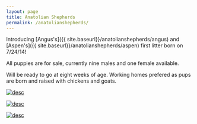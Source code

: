 ```yaml
---
layout: page
title: Anatolian Shepherds
permalink: /anatolianshepherds/
---
```


Introducing [Angus's]({{ site.baseurl}}/anatolianshepherds/angus) and
[Aspen's]({{ site.baseurl}}/anatolianshepherds/aspen) first litter born on 7/24/14!

All puppies are for sale, currently nine males and one female available.

Will be ready to go at eight weeks of age.
Working homes prefered as pups are born and raised with chickens and goats.

[![desc](http://farm6.staticflickr.com/5587/14694735559_ef0fa4c3a7_z_d.jpg)](https://www.flickr.com/photos/126812864@N04/14694735559/)

[![desc](http://farm6.staticflickr.com/5590/14881037912_dd4f379c8b_z_d.jpg)](https://www.flickr.com/photos/126812864@N04/14881037912/)

[![desc](http://farm4.staticflickr.com/3897/14881043822_dcfcd98b2d_z_d.jpg)](https://www.flickr.com/photos/126812864@N04/14881043822/)
